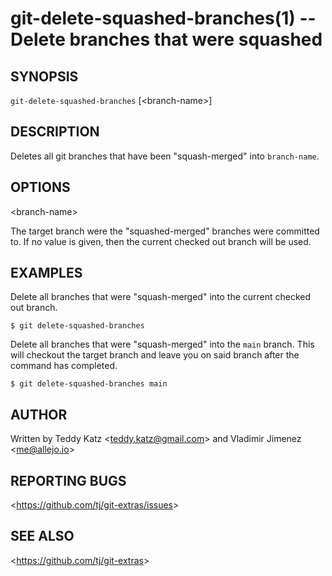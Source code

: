 git-delete-squashed-branches(1) -- Delete branches that were squashed
=====================================================================

## SYNOPSIS

`git-delete-squashed-branches` [&lt;branch-name&gt;]

## DESCRIPTION

Deletes all git branches that have been "squash-merged" into `branch-name`.

## OPTIONS

  &lt;branch-name&gt;

  The target branch were the "squashed-merged" branches were committed to. If no value is given, then the current checked out branch will be used.

## EXAMPLES

  Delete all branches that were "squash-merged" into the current checked out branch.

    $ git delete-squashed-branches

  Delete all branches that were "squash-merged" into the `main` branch. This will checkout the target branch and leave you on said branch after the command has completed.

    $ git delete-squashed-branches main

## AUTHOR

Written by Teddy Katz &lt;<teddy.katz@gmail.com>&gt; and Vladimir Jimenez &lt;<me@allejo.io>&gt;

## REPORTING BUGS

&lt;<https://github.com/tj/git-extras/issues>&gt;

## SEE ALSO

&lt;<https://github.com/tj/git-extras>&gt;
